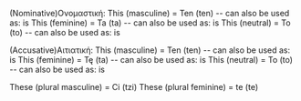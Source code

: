 (Nominative)Ονομαστική:
This (masculine) = Ten (ten) -- can also be used as: is
This (feminine) = Ta (ta) -- can also be used as: is
This (neutral) = To (to) -- can also be used as: is

(Accusative)Αιτιατική:
This (masculine) = Ten (ten) -- can also be used as: is
This (feminine) = Tę (ta) -- can also be used as: is
This (neutral) = To (to) -- can also be used as: is

These (plural masculine) = Ci (tzi)
These (plural feminine) = te (te)
